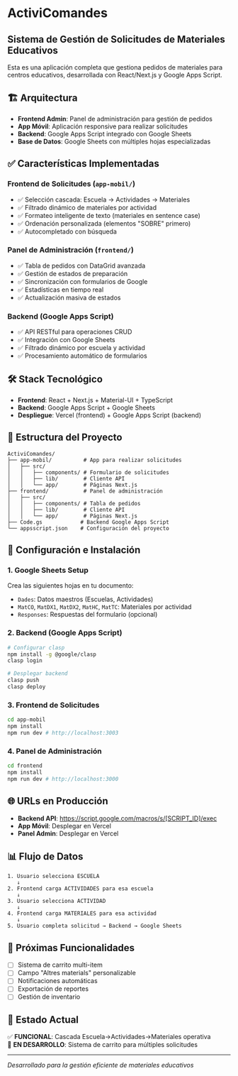 # ActiviComandes

## Sistema de Gestión de Solicitudes de Materiales Educativos

Esta es una aplicación completa que gestiona pedidos de materiales para centros educativos, desarrollada con React/Next.js y Google Apps Script.

## 🏗️ Arquitectura

- **Frontend Admin**: Panel de administración para gestión de pedidos
- **App Móvil**: Aplicación responsive para realizar solicitudes  
- **Backend**: Google Apps Script integrado con Google Sheets
- **Base de Datos**: Google Sheets con múltiples hojas especializadas

## ✅ Características Implementadas

### Frontend de Solicitudes (`app-mobil/`)
- ✅ Selección cascada: Escuela → Actividades → Materiales
- ✅ Filtrado dinámico de materiales por actividad
- ✅ Formateo inteligente de texto (materiales en sentence case)
- ✅ Ordenación personalizada (elementos "SOBRE" primero)
- ✅ Autocompletado con búsqueda

### Panel de Administración (`frontend/`)
- ✅ Tabla de pedidos con DataGrid avanzada
- ✅ Gestión de estados de preparación
- ✅ Sincronización con formularios de Google
- ✅ Estadísticas en tiempo real
- ✅ Actualización masiva de estados

### Backend (Google Apps Script)
- ✅ API RESTful para operaciones CRUD
- ✅ Integración con Google Sheets
- ✅ Filtrado dinámico por escuela y actividad
- ✅ Procesamiento automático de formularios

## 🛠️ Stack Tecnológico

- **Frontend**: React + Next.js + Material-UI + TypeScript
- **Backend**: Google Apps Script + Google Sheets
- **Despliegue**: Vercel (frontend) + Google Apps Script (backend)

## 📁 Estructura del Proyecto

```
ActiviComandes/
├── app-mobil/          # App para realizar solicitudes
│   ├── src/
│   │   ├── components/ # Formulario de solicitudes
│   │   ├── lib/        # Cliente API
│   │   └── app/        # Páginas Next.js
├── frontend/           # Panel de administración  
│   ├── src/
│   │   ├── components/ # Tabla de pedidos
│   │   ├── lib/        # Cliente API
│   │   └── app/        # Páginas Next.js
├── Code.gs            # Backend Google Apps Script
└── appsscript.json    # Configuración del proyecto
```

## 🚀 Configuración e Instalación

### 1. Google Sheets Setup
Crea las siguientes hojas en tu documento:
- `Dades`: Datos maestros (Escuelas, Actividades)  
- `MatCO`, `MatDX1`, `MatDX2`, `MatHC`, `MatTC`: Materiales por actividad
- `Responses`: Respuestas del formulario (opcional)

### 2. Backend (Google Apps Script)
```bash
# Configurar clasp
npm install -g @google/clasp
clasp login

# Desplegar backend
clasp push
clasp deploy
```

### 3. Frontend de Solicitudes
```bash
cd app-mobil
npm install
npm run dev # http://localhost:3003
```

### 4. Panel de Administración  
```bash
cd frontend
npm install
npm run dev # http://localhost:3000
```

## 🌐 URLs en Producción

- **Backend API**: https://script.google.com/macros/s/[SCRIPT_ID]/exec
- **App Móvil**: Desplegar en Vercel
- **Panel Admin**: Desplegar en Vercel

## 📊 Flujo de Datos

```
1. Usuario selecciona ESCUELA
   ↓
2. Frontend carga ACTIVIDADES para esa escuela
   ↓  
3. Usuario selecciona ACTIVIDAD
   ↓
4. Frontend carga MATERIALES para esa actividad
   ↓
5. Usuario completa solicitud → Backend → Google Sheets
```

## 🔧 Próximas Funcionalidades

- [ ] Sistema de carrito multi-item
- [ ] Campo "Altres materials" personalizable
- [ ] Notificaciones automáticas
- [ ] Exportación de reportes
- [ ] Gestión de inventario

## 📝 Estado Actual

✅ **FUNCIONAL**: Cascada Escuela→Actividades→Materiales operativa  
🔄 **EN DESARROLLO**: Sistema de carrito para múltiples solicitudes

---

*Desarrollado para la gestión eficiente de materiales educativos*

